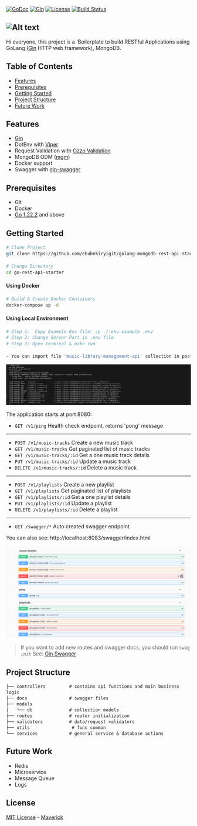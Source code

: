 [![GoDoc](https://img.shields.io/badge/go-reference-blue.svg?style=flat-square)](https://godoc.org/github.com/usk81/base65536)
[![Gin](https://img.shields.io/badge/go-reference-green.svg?style=flat-square)](https://gin-gonic.com/)
[![License](http://img.shields.io/badge/license-mit-blue.svg?style=flat-square)](https://github.com/usk81/base65536/blob/master/LICENSE)
[![Build Status](http://img.shields.io/travis/usk81/base65536.svg?style=flat-square)](https://travis-ci.org/usk81/base65536)


![Alt text](https://miro.medium.com/v2/resize:fit:472/1*WpUuwCQZWhVzP3X0Gibaqw.png)
----------------------------------------------------
Hi everyone, this project is a 'Boilerplate to build RESTful
Applications  using
GoLang ([Gin](https://github.com/gin-gonic/gin) HTTP web framework), MongoDB.


Table of Contents
-----------------

- [Features](#features)
- [Prerequisites](#prerequisites)
- [Getting Started](#getting-started)
- [Project Structure](#project-structure)
- [Future Work](#future-work)

Features
--------

- [Gin](https://github.com/gin-gonic/gin)
- DotEnv with [Viper](https://github.com/spf13/viper)
- Request Validation with [Ozzo Validation](https://github.com/go-ozzo/ozzo-validation)
- MongoDB ODM ([mgm](https://github.com/Kamva/mgm))
- Docker support
- Swagger with [gin-swagger](https://github.com/swaggo/gin-swagger)

Prerequisites
-------------

- Git
- Docker
- [Go 1.22.2](https://go.dev/doc/install) and above


Getting Started
---------------

```bash
# Clone Project
git clone https://github.com/ebubekiryigit/golang-mongodb-rest-api-starter.git go-rest-api-starter

# Change Directory
cd go-rest-api-starter
```

#### Using Docker

```bash
# Build & Create Docker Containers
docker-compose up -d
```

#### Using Local Environment

```bash
# Step 1:  Copy Example Env file: cp ./.env.example .env
# Step 2: Change Server Port in .env file
# Step 3: Open terminal & make run

- You can import file 'music-library-management-api' collection in postmancollection folder, import collection in postman for testing api.
```
![Alt text](images/server_local.png)


The application starts at port 8080:

- `GET /v1/ping` Health check endpoint, returns 'pong' message

---

- `POST /v1/music-tracks` Create a new music track
- `GET /v1/music-tracks` Get paginated list of music tracks
- `GET /v1/music-tracks/:id` Get a one music track details
- `PUT /v1/music-tracks/:id` Update a music track
- `DELETE /v1/music-tracks/:id` Delete a music track

---

- `POST /v1/playlists` Create a new playlist
- `GET /v1/playlists` Get paginated list of playlists
- `GET /v1/playlists/:id` Get a one playlist details
- `PUT /v1/playlists/:id` Update a playlist
- `DELETE /v1/playlists/:id` Delete a playlist
---

- `GET /swagger/*` Auto created swagger endpoint

You can also see: http://localhost:8083/swagger/index.html

![Alt text](images/image.png)

> If you want to add new routes and swagger docs, you should run ```swag init```
> See: [Gin Swagger](https://github.com/swaggo/gin-swagger)

Project Structure
-----------------

```
├── controllers         # contains api functions and main business logic
├── docs                # swagger files 
├── models              
│   └── db              # collection models
├── routes              # router initialization
├── validators          # data/request validators
├── utils                # func common
└── services            # general service & database actions
```

Future Work
-----------

- Redis
- Microservice
- Message Queue
- Logs

License
-------

[MIT License](LICENSE) - [Maverick](https://github.com/nhanlt1602)
